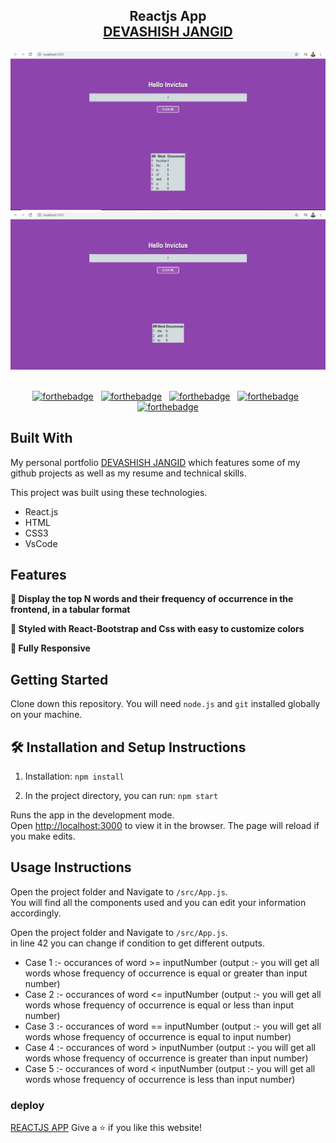 <h2 align="center">
   Reactjs App<br/>
  <a href="https://devashish-7.github.io/resume/" target="_blank">DEVASHISH JANGID</a>
</h2>
<div align="center">
  <img alt="Demo" src="./images/1.png" />
</div>
<div align="center">
  <img alt="Demo" src="./images/2.png" />
</div>

<br/>


<center>

[![forthebadge](https://forthebadge.com/images/badges/built-with-love.svg)](https://forthebadge.com) &nbsp;
[![forthebadge](https://forthebadge.com/images/badges/made-with-javascript.svg)](https://forthebadge.com) &nbsp;
[![forthebadge](https://forthebadge.com/images/badges/open-source.svg)](https://forthebadge.com) &nbsp;
[![forthebadge](https://forthebadge.com/images/badges/uses-html.svg)](https://forthebadge.com) &nbsp;
[![forthebadge](https://forthebadge.com/images/badges/uses-css.svg)](https://forthebadge.com)

</center>

## Built With

My personal portfolio <a href="https://devashish-7.github.io/resume/" target="_blank">DEVASHISH JANGID</a> which features some of my github projects as well as my resume and technical skills.<br/>

This project was built using these technologies.

- React.js
- HTML
- CSS3
- VsCode

## Features

**📖 Display the top N words and their frequency of occurrence in the frontend, in a tabular format**

**🎨 Styled with React-Bootstrap and Css with easy to customize colors**

**📱 Fully Responsive**

## Getting Started

Clone down this repository. You will need `node.js` and `git` installed globally on your machine.

## 🛠 Installation and Setup Instructions

1. Installation: `npm install`

2. In the project directory, you can run: `npm start`

Runs the app in the development mode.\
Open [http://localhost:3000](http://localhost:3000) to view it in the browser.
The page will reload if you make edits.

## Usage Instructions

Open the project folder and Navigate to `/src/App.js`. <br/>
You will find all the components used and you can edit your information accordingly.

Open the project folder and Navigate to `/src/App.js`. <br/>
in line 42 you can change if condition to get different outputs.

- Case 1 :- occurances of word >= inputNumber (output :- you will get all words whose frequency of occurrence is equal or greater than input number)
- Case 2 :- occurances of word <= inputNumber (output :- you will get all words whose frequency of occurrence is equal or less than input number)
- Case 3 :- occurances of word == inputNumber (output :- you will get all words whose frequency of occurrence is equal to input number)
- Case 4 :- occurances of word > inputNumber (output :- you will get all words whose frequency of occurrence is greater than input number)
- Case 5 :- occurances of word < inputNumber (output :- you will get all words whose frequency of occurrence is less than input number)

### deploy

<a href="" target="_blank">REACTJS APP</a>
Give a ⭐ if you like this website!
